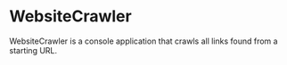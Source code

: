 WebsiteCrawler
==============

WebsiteCrawler is a console application that crawls all links found from a starting URL.
